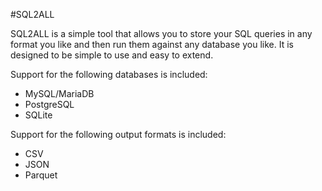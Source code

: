 #SQL2ALL

SQL2ALL is a simple tool that allows you to store your SQL queries in any format you like and then run them against any database you like. It is designed to be simple to use and easy to extend.

Support for the following databases is included:

- MySQL/MariaDB
- PostgreSQL
- SQLite

Support for the following output formats is included:

- CSV
- JSON
- Parquet
